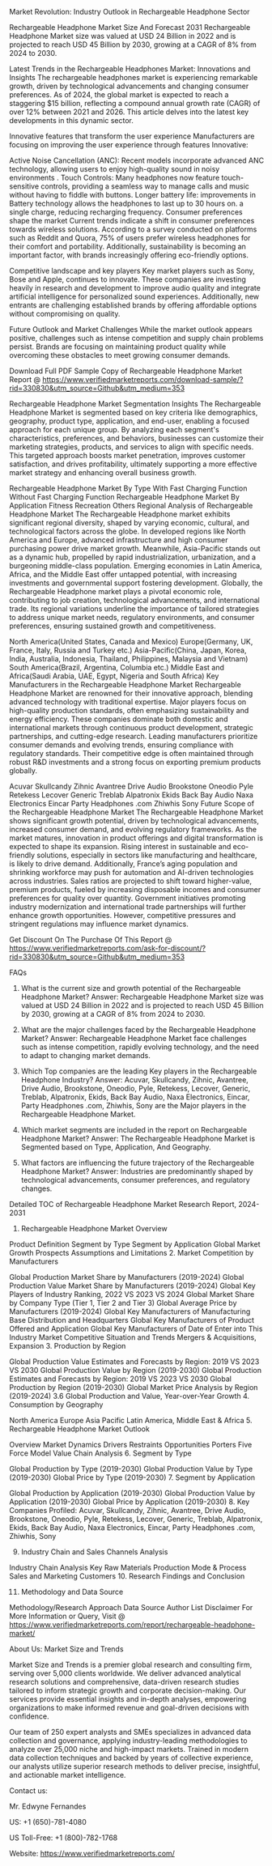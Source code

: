 Market Revolution: Industry Outlook in Rechargeable Headphone Sector


Rechargeable Headphone Market Size And Forecast 2031
Rechargeable Headphone Market size was valued at USD 24 Billion in 2022 and is projected to reach USD 45 Billion by 2030, growing at a CAGR of 8% from 2024 to 2030.

Latest Trends in the Rechargeable Headphones Market: Innovations and Insights
The rechargeable headphones market is experiencing remarkable growth, driven by technological advancements and changing consumer preferences. As of 2024, the global market is expected to reach a staggering $15 billion, reflecting a compound annual growth rate (CAGR) of over 12% between 2021 and 2026. This article delves into the latest key developments in this dynamic sector.

Innovative features that transform the user experience
Manufacturers are focusing on improving the user experience through features Innovative:

Active Noise Cancellation (ANC): Recent models incorporate advanced ANC technology, allowing users to enjoy high-quality sound in noisy environments .
Touch Controls: Many headphones now feature touch-sensitive controls, providing a seamless way to manage calls and music without having to fiddle with buttons.
Longer battery life: improvements in Battery technology allows the headphones to last up to 30 hours on. a single charge, reducing recharging frequency.
Consumer preferences shape the market
Current trends indicate a shift in consumer preferences towards wireless solutions. According to a survey conducted on platforms such as Reddit and Quora, 75% of users prefer wireless headphones for their comfort and portability. Additionally, sustainability is becoming an important factor, with brands increasingly offering eco-friendly options.

Competitive landscape and key players
Key market players such as Sony, Bose and Apple, continues to innovate. These companies are investing heavily in research and development to improve audio quality and integrate artificial intelligence for personalized sound experiences. Additionally, new entrants are challenging established brands by offering affordable options without compromising on quality.

Future Outlook and Market Challenges
While the market outlook appears positive, challenges such as intense competition and supply chain problems persist. Brands are focusing on maintaining product quality while overcoming these obstacles to meet growing consumer demands.

Download Full PDF Sample Copy of Rechargeable Headphone Market Report @ https://www.verifiedmarketreports.com/download-sample/?rid=330830&utm_source=Github&utm_medium=353

Rechargeable Headphone Market Segmentation Insights
The Rechargeable Headphone Market is segmented based on key criteria like demographics, geography, product type, application, and end-user, enabling a focused approach for each unique group. By analyzing each segment's characteristics, preferences, and behaviors, businesses can customize their marketing strategies, products, and services to align with specific needs. This targeted approach boosts market penetration, improves customer satisfaction, and drives profitability, ultimately supporting a more effective market strategy and enhancing overall business growth.

Rechargeable Headphone Market By Type
With Fast Charging Function
Without Fast Charging Function
Rechargeable Headphone Market By Application
Fitness
Recreation
Others
Regional Analysis of Rechargeable Headphone Market
The Rechargeable Headphone market exhibits significant regional diversity, shaped by varying economic, cultural, and technological factors across the globe. In developed regions like North America and Europe, advanced infrastructure and high consumer purchasing power drive market growth. Meanwhile, Asia-Pacific stands out as a dynamic hub, propelled by rapid industrialization, urbanization, and a burgeoning middle-class population. Emerging economies in Latin America, Africa, and the Middle East offer untapped potential, with increasing investments and governmental support fostering development. Globally, the Rechargeable Headphone market plays a pivotal economic role, contributing to job creation, technological advancements, and international trade. Its regional variations underline the importance of tailored strategies to address unique market needs, regulatory environments, and consumer preferences, ensuring sustained growth and competitiveness.

North America(United States, Canada and Mexico)
Europe(Germany, UK, France, Italy, Russia and Turkey etc.)
Asia-Pacific(China, Japan, Korea, India, Australia, Indonesia, Thailand, Philippines, Malaysia and Vietnam)
South America(Brazil, Argentina, Columbia etc.)
Middle East and Africa(Saudi Arabia, UAE, Egypt, Nigeria and South Africa)
Key Manufacturers in the Rechargeable Headphone Market
Rechargeable Headphone Market are renowned for their innovative approach, blending advanced technology with traditional expertise. Major players focus on high-quality production standards, often emphasizing sustainability and energy efficiency. These companies dominate both domestic and international markets through continuous product development, strategic partnerships, and cutting-edge research. Leading manufacturers prioritize consumer demands and evolving trends, ensuring compliance with regulatory standards. Their competitive edge is often maintained through robust R&D investments and a strong focus on exporting premium products globally.

Acuvar
Skullcandy
Zihnic
Avantree
Drive Audio
Brookstone
Oneodio
Pyle
Retekess
Lecover
Generic
Treblab
Alpatronix
Ekids
Back Bay Audio
Naxa Electronics
Eincar
Party Headphones .com
Zhiwhis
Sony
Future Scope of the Rechargeable Headphone Market
The Rechargeable Headphone Market shows significant growth potential, driven by technological advancements, increased consumer demand, and evolving regulatory frameworks. As the market matures, innovation in product offerings and digital transformation is expected to shape its expansion. Rising interest in sustainable and eco-friendly solutions, especially in sectors like manufacturing and healthcare, is likely to drive demand. Additionally, France’s aging population and shrinking workforce may push for automation and AI-driven technologies across industries. Sales ratios are projected to shift toward higher-value, premium products, fueled by increasing disposable incomes and consumer preferences for quality over quantity. Government initiatives promoting industry modernization and international trade partnerships will further enhance growth opportunities. However, competitive pressures and stringent regulations may influence market dynamics.

Get Discount On The Purchase Of This Report @ https://www.verifiedmarketreports.com/ask-for-discount/?rid=330830&utm_source=Github&utm_medium=353

FAQs
1. What is the current size and growth potential of the Rechargeable Headphone Market?
Answer: Rechargeable Headphone Market size was valued at USD 24 Billion in 2022 and is projected to reach USD 45 Billion by 2030, growing at a CAGR of 8% from 2024 to 2030.

2. What are the major challenges faced by the Rechargeable Headphone Market?
Answer: Rechargeable Headphone Market face challenges such as intense competition, rapidly evolving technology, and the need to adapt to changing market demands.

3. Which Top companies are the leading Key players in the Rechargeable Headphone Industry?
Answer: Acuvar, Skullcandy, Zihnic, Avantree, Drive Audio, Brookstone, Oneodio, Pyle, Retekess, Lecover, Generic, Treblab, Alpatronix, Ekids, Back Bay Audio, Naxa Electronics, Eincar, Party Headphones .com, Zhiwhis, Sony are the Major players in the Rechargeable Headphone Market.

4. Which market segments are included in the report on Rechargeable Headphone Market?
Answer: The Rechargeable Headphone Market is Segmented based on Type, Application, And Geography.

5. What factors are influencing the future trajectory of the Rechargeable Headphone Market?
Answer: Industries are predominantly shaped by technological advancements, consumer preferences, and regulatory changes.

Detailed TOC of Rechargeable Headphone Market Research Report, 2024-2031
1. Rechargeable Headphone Market Overview

Product Definition
Segment by Type
Segment by Application
Global Market Growth Prospects
Assumptions and Limitations
2. Market Competition by Manufacturers

Global Production Market Share by Manufacturers (2019-2024)
Global Production Value Market Share by Manufacturers (2019-2024)
Global Key Players of Industry Ranking, 2022 VS 2023 VS 2024
Global Market Share by Company Type (Tier 1, Tier 2 and Tier 3)
Global Average Price by Manufacturers (2019-2024)
Global Key Manufacturers of Manufacturing Base Distribution and Headquarters
Global Key Manufacturers of Product Offered and Application
Global Key Manufacturers of Date of Enter into This Industry
Market Competitive Situation and Trends
Mergers & Acquisitions, Expansion
3. Production by Region

Global Production Value Estimates and Forecasts by Region: 2019 VS 2023 VS 2030
Global Production Value by Region (2019-2030)
Global Production Estimates and Forecasts by Region: 2019 VS 2023 VS 2030
Global Production by Region (2019-2030)
Global Market Price Analysis by Region (2019-2024) 3.6 Global Production and Value, Year-over-Year Growth
4. Consumption by Geography

North America
Europe
Asia Pacific
Latin America, Middle East & Africa
5. Rechargeable Headphone Market Outlook

Overview
Market Dynamics
Drivers
Restraints
Opportunities
Porters Five Force Model
Value Chain Analysis 
6. Segment by Type

Global Production by Type (2019-2030)
Global Production Value by Type (2019-2030)
Global Price by Type (2019-2030)
7. Segment by Application

Global Production by Application (2019-2030)
Global Production Value by Application (2019-2030)
Global Price by Application (2019-2030)
8. Key Companies Profiled: Acuvar, Skullcandy, Zihnic, Avantree, Drive Audio, Brookstone, Oneodio, Pyle, Retekess, Lecover, Generic, Treblab, Alpatronix, Ekids, Back Bay Audio, Naxa Electronics, Eincar, Party Headphones .com, Zhiwhis, Sony

9. Industry Chain and Sales Channels Analysis

Industry Chain Analysis
Key Raw Materials
Production Mode & Process
Sales and Marketing
Customers
10. Research Findings and Conclusion

11. Methodology and Data Source

Methodology/Research Approach
Data Source
Author List
Disclaimer
For More Information or Query, Visit @ https://www.verifiedmarketreports.com/report/rechargeable-headphone-market/

About Us: Market Size and Trends

Market Size and Trends is a premier global research and consulting firm, serving over 5,000 clients worldwide. We deliver advanced analytical research solutions and comprehensive, data-driven research studies tailored to inform strategic growth and corporate decision-making. Our services provide essential insights and in-depth analyses, empowering organizations to make informed revenue and goal-driven decisions with confidence.

Our team of 250 expert analysts and SMEs specializes in advanced data collection and governance, applying industry-leading methodologies to analyze over 25,000 niche and high-impact markets. Trained in modern data collection techniques and backed by years of collective experience, our analysts utilize superior research methods to deliver precise, insightful, and actionable market intelligence.

Contact us:

Mr. Edwyne Fernandes

US: +1 (650)-781-4080

US Toll-Free: +1 (800)-782-1768

Website: https://www.verifiedmarketreports.com/
